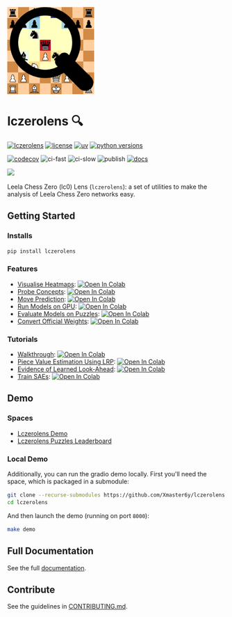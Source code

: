 <img src="https://raw.githubusercontent.com/Xmaster6y/lczerolens/refs/heads/main/docs/source/_static/images/lczerolens-logo.svg" alt="logo" width="200"/>

# lczerolens 🔍

[![lczerolens](https://img.shields.io/pypi/v/lczerolens?color=purple)](https://pypi.org/project/lczerolens/)
[![license](https://img.shields.io/badge/license-MIT-lightgrey.svg)](https://github.com/Xmaster6y/lczerolens/blob/main/LICENSE)
[![uv](https://img.shields.io/endpoint?url=https://raw.githubusercontent.com/astral-sh/uv/main/assets/badge/v0.json)](https://github.com/astral-sh/uv)
[![python versions](https://img.shields.io/pypi/pyversions/lczerolens.svg)](https://www.python.org/downloads/)

[![codecov](https://codecov.io/gh/Xmaster6y/lczerolens/graph/badge.svg?token=JKJAWB451A)](https://codecov.io/gh/Xmaster6y/lczerolens)
![ci-fast](https://github.com/Xmaster6y/lczerolens/actions/workflows/ci-fast.yml/badge.svg)
![ci-slow](https://github.com/Xmaster6y/lczerolens/actions/workflows/ci-slow.yml/badge.svg)
![publish](https://github.com/Xmaster6y/lczerolens/actions/workflows/publish.yml/badge.svg)
[![docs](https://readthedocs.org/projects/lczerolens/badge/?version=latest)](https://lczerolens.readthedocs.io/en/latest/?badge=latest)

<a href="https://lczerolens.readthedocs.io"><img src="https://img.shields.io/badge/-Read%20the%20Docs%20Here-blue?style=for-the-badge&logo=Read-the-Docs&logoColor=white"></img></a>


Leela Chess Zero (lc0) Lens (`lczerolens`): a set of utilities to make the analysis of Leela Chess Zero networks easy.

## Getting Started

### Installs

```bash
pip install lczerolens
```

### Features

- [Visualise Heatmaps](https://lczerolens.readthedocs.io/en/latest/notebooks/features/visualise-heatmaps.html): [![Open In Colab](https://colab.research.google.com/assets/colab-badge.svg)](https://colab.research.google.com/github/Xmaster6y/lczerolens/blob/main/docs/source/notebooks/features/visualise-heatmaps.ipynb)
- [Probe Concepts](https://lczerolens.readthedocs.io/en/latest/notebooks/features/probe-concepts.html): [![Open In Colab](https://colab.research.google.com/assets/colab-badge.svg)](https://colab.research.google.com/github/Xmaster6y/lczerolens/blob/main/docs/source/notebooks/features/probe-concepts.ipynb)
- [Move Prediction](https://lczerolens.readthedocs.io/en/latest/notebooks/features/move-prediction.html): [![Open In Colab](https://colab.research.google.com/assets/colab-badge.svg)](https://colab.research.google.com/github/Xmaster6y/lczerolens/blob/main/docs/source/notebooks/features/move-prediction.ipynb)
- [Run Models on GPU](https://lczerolens.readthedocs.io/en/latest/notebooks/features/run-models-on-gpu.html): [![Open In Colab](https://colab.research.google.com/assets/colab-badge.svg)](https://colab.research.google.com/github/Xmaster6y/lczerolens/blob/main/docs/source/notebooks/features/run-models-on-gpu.ipynb)
- [Evaluate Models on Puzzles](https://lczerolens.readthedocs.io/en/latest/notebooks/features/evaluate-models-on-puzzles.html): [![Open In Colab](https://colab.research.google.com/assets/colab-badge.svg)](https://colab.research.google.com/github/Xmaster6y/lczerolens/blob/main/docs/source/notebooks/features/evaluate-models-on-puzzles.ipynb)
- [Convert Official Weights](https://lczerolens.readthedocs.io/en/latest/notebooks/features/convert-official-weights.html): [![Open In Colab](https://colab.research.google.com/assets/colab-badge.svg)](https://colab.research.google.com/github/Xmaster6y/lczerolens/blob/main/docs/source/notebooks/features/convert-official-weights.ipynb)

### Tutorials

- [Walkthrough](https://lczerolens.readthedocs.io/en/latest/notebooks/walkthrough.html): [![Open In Colab](https://colab.research.google.com/assets/colab-badge.svg)](https://colab.research.google.com/github/Xmaster6y/docs/source/notebooks/walkthrough.ipynb)
- [Piece Value Estimation Using LRP](https://lczerolens.readthedocs.io/en/latest/notebooks/tutorials/piece-value-estimation-using-lrp.ipynb): [![Open In Colab](https://colab.research.google.com/assets/colab-badge.svg)](https://colab.research.google.com/github/Xmaster6y/lczerolens/blob/main/docs/source/notebooks/tutorials/piece-value-estimation-using-lrp.ipynb)
- [Evidence of Learned Look-Ahead](https://lczerolens.readthedocs.io/en/latest/notebooks/tutorials/evidence-of-learned-look-ahead.ipynb): [![Open In Colab](https://colab.research.google.com/assets/colab-badge.svg)](https://colab.research.google.com/github/Xmaster6y/lczerolens/blob/main/docs/source/notebooks/tutorials/evidence-of-learned-look-ahead.ipynb)
- [Train SAEs](https://lczerolens.readthedocs.io/en/latest/notebooks/tutorials/train-saes.ipynb): [![Open In Colab](https://colab.research.google.com/assets/colab-badge.svg)](https://colab.research.google.com/github/Xmaster6y/lczerolens/blob/main/docs/source/notebooks/tutorials/train-saes.ipynb)

## Demo

### Spaces

- [Lczerolens Demo](https://huggingface.co/spaces/lczerolens/lczerolens-demo)
- [Lczerolens Puzzles Leaderboard](https://huggingface.co/spaces/lczerolens/lichess-puzzles-leaderboard)

### Local Demo

Additionally, you can run the gradio demo locally. First you'll need the space, which is packaged in a submodule:

```bash
git clone --recurse-submodules https://github.com/Xmaster6y/lczerolens.git
cd lczerolens
```

And then launch the demo (running on port `8000`):

```bash
make demo
```

## Full Documentation

See the full [documentation](https://lczerolens.readthedocs.io).

## Contribute

See the guidelines in [CONTRIBUTING.md](CONTRIBUTING.md).
